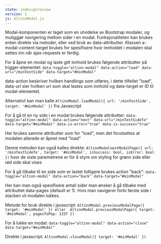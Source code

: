 ```yaml
---
state: indesignreview
version: 1
js: AltinnModal.js
---
```


Modal-komponenten er laget som en utvidelse av Bootstrap modaler, og muliggjør navigering mellom sider i en modal.
Funksjonaliteten kan brukes enten direkte via metoder, eller ved bruk av data-attributter. Klassen a-modal-content-target brukes for spesifisere hvor innholdet i modalen skal settes inn når ajax-requests er ferdig.

For å åpne en modal og laste gitt innhold brukes følgende attributter på trigger-elementet:
`data-toggle="altinn-modal" data-action="load" data-url="/minTestSide" data-target="#minModal"`

data-action beskriver hvilken handlings som utføres, i dette tilfellet "load", data-url sier hvilken url som skal lastes som innhold og data-target er ID til modal-elementet.

Alternativt kan man kalle `AltinnModal.loadModal({ url: '/minTestSide', target: '#minModal' })` fra Javascript



For å gå til en ny side i en modal brukes følgende attributter:
`data-toggle="altinn-modal" data-action="next" data-url="/minTestSideTo" data-target="#minModal" data-is-error="true" data-is-success="true"`

Her brukes samme attributter som for "load", men det forutsettes at modalen allerede er åpnet med "load"

Denne metoden kan også kalles direkte: `AltinnModalnextModalPage({ url: '/minTestSideTo', target: '#minModal', isSuccess: bool, isError: bool })` hvor de siste paremetrene er for å styre om styling for grønn side eller rød side skal vises

For å gå tilbake til en side som er lastet tidligere brukes action "back":
`data-toggle="altinn-modal" data-action="back" data-target="#minModal"`

Her kan man også spesifisere antall sider man ønsker å gå tilbake med attributtet data-pages (default er 1).
Hvis man navigerer forbi første side i stacken vil modalen lukkes.

Metode for bruk direkte i javascript:
`AltinnModal.previousModalPage({ target: '#minModal' }) eller  AltinnModal.previousModalPage({ target: '#minModal', pagesToPop: 1337 })`



For å lukke en modal:
`data-toggle="altinn-modal" data-action="close" data-target="#minModal"`

Direkte i javascript:
`AltinnModal.closeModal({ target: '#minModal' })`
